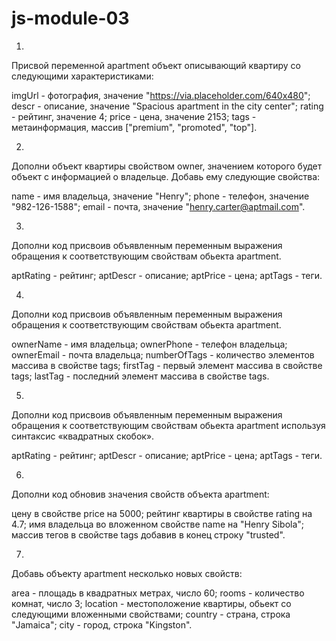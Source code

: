 # js-module-03

01.
Присвой переменной apartment объект описывающий квартиру со следующими характеристиками:

imgUrl - фотография, значение "https://via.placeholder.com/640x480";
descr - описание, значение "Spacious apartment in the city center";
rating - рейтинг, значение 4;
price - цена, значение 2153;
tags - метаинформация, массив ["premium", "promoted", "top"].

02.
Дополни объект квартиры свойством owner, значением которого будет объект с информацией о владельце. Добавь ему следующие свойства:

name - имя владельца, значение "Henry";
phone - телефон, значение "982-126-1588";
email - почта, значение "henry.carter@aptmail.com".

03.
Дополни код присвоив объявленным переменным выражения обращения к соответствующим свойствам обьекта apartment.

aptRating - рейтинг;
aptDescr - описание;
aptPrice - цена;
aptTags - теги.

04.
Дополни код присвоив объявленным переменным выражения обращения к соответствующим свойствам обьекта apartment.

ownerName - имя владельца;
ownerPhone - телефон владельца;
ownerEmail - почта владельца;
numberOfTags - количество элементов массива в свойстве tags;
firstTag - первый элемент массива в свойстве tags;
lastTag - последний элемент массива в свойстве tags.

05.
Дополни код присвоив объявленным переменным выражения обращения к соответствующим свойствам обьекта apartment используя синтаксис «квадратных скобок».

aptRating - рейтинг;
aptDescr - описание;
aptPrice - цена;
aptTags - теги.

06.
Дополни код обновив значения свойств объекта apartment:

цену в свойстве price на 5000;
рейтинг квартиры в свойстве rating на 4.7;
имя владельца во вложенном свойстве name на "Henry Sibola";
массив тегов в свойстве tags добавив в конец строку "trusted".

07.
Добавь объекту apartment несколько новых свойств:

area - площадь в квадратных метрах, число 60;
rooms - количество комнат, число 3;
location - местоположение квартиры, обьект со следующими вложенными свойствами;
country - страна, строка "Jamaica";
city - город, строка "Kingston".
